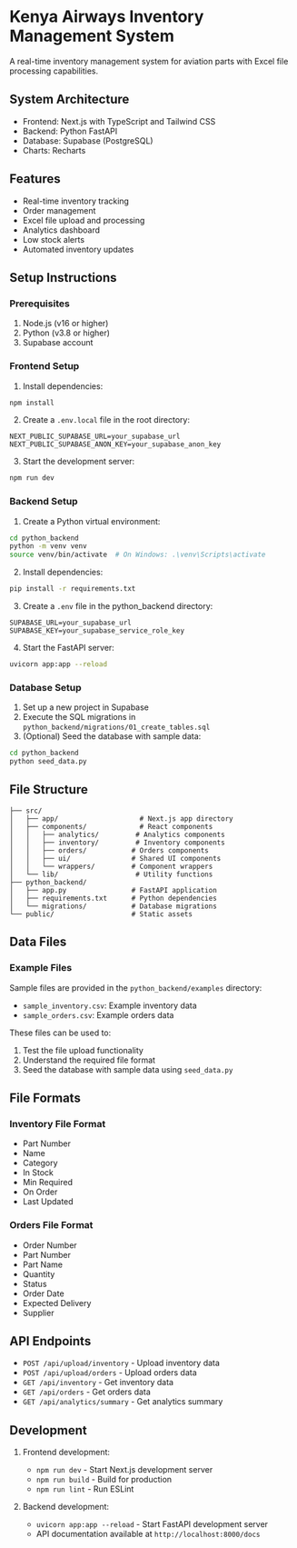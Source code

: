 # Kenya Airways Inventory Management System

A real-time inventory management system for aviation parts with Excel file processing capabilities.

## System Architecture

- Frontend: Next.js with TypeScript and Tailwind CSS
- Backend: Python FastAPI
- Database: Supabase (PostgreSQL)
- Charts: Recharts

## Features

- Real-time inventory tracking
- Order management
- Excel file upload and processing
- Analytics dashboard
- Low stock alerts
- Automated inventory updates

## Setup Instructions

### Prerequisites

1. Node.js (v16 or higher)
2. Python (v3.8 or higher)
3. Supabase account

### Frontend Setup

1. Install dependencies:
```bash
npm install
```

2. Create a `.env.local` file in the root directory:
```
NEXT_PUBLIC_SUPABASE_URL=your_supabase_url
NEXT_PUBLIC_SUPABASE_ANON_KEY=your_supabase_anon_key
```

3. Start the development server:
```bash
npm run dev
```

### Backend Setup

1. Create a Python virtual environment:
```bash
cd python_backend
python -m venv venv
source venv/bin/activate  # On Windows: .\venv\Scripts\activate
```

2. Install dependencies:
```bash
pip install -r requirements.txt
```

3. Create a `.env` file in the python_backend directory:
```
SUPABASE_URL=your_supabase_url
SUPABASE_KEY=your_supabase_service_role_key
```

4. Start the FastAPI server:
```bash
uvicorn app:app --reload
```

### Database Setup

1. Set up a new project in Supabase
2. Execute the SQL migrations in `python_backend/migrations/01_create_tables.sql`
3. (Optional) Seed the database with sample data:
```bash
cd python_backend
python seed_data.py
```

## File Structure

```
├── src/
│   ├── app/                    # Next.js app directory
│   ├── components/             # React components
│   │   ├── analytics/         # Analytics components
│   │   ├── inventory/         # Inventory components
│   │   ├── orders/           # Orders components
│   │   ├── ui/               # Shared UI components
│   │   └── wrappers/         # Component wrappers
│   └── lib/                   # Utility functions
├── python_backend/
│   ├── app.py                # FastAPI application
│   ├── requirements.txt      # Python dependencies
│   └── migrations/           # Database migrations
└── public/                   # Static assets
```

## Data Files

### Example Files
Sample files are provided in the `python_backend/examples` directory:
- `sample_inventory.csv`: Example inventory data
- `sample_orders.csv`: Example orders data

These files can be used to:
1. Test the file upload functionality
2. Understand the required file format
3. Seed the database with sample data using `seed_data.py`

## File Formats

### Inventory File Format
- Part Number
- Name
- Category
- In Stock
- Min Required
- On Order
- Last Updated

### Orders File Format
- Order Number
- Part Number
- Part Name
- Quantity
- Status
- Order Date
- Expected Delivery
- Supplier

## API Endpoints

- `POST /api/upload/inventory` - Upload inventory data
- `POST /api/upload/orders` - Upload orders data
- `GET /api/inventory` - Get inventory data
- `GET /api/orders` - Get orders data
- `GET /api/analytics/summary` - Get analytics summary

## Development

1. Frontend development:
   - `npm run dev` - Start Next.js development server
   - `npm run build` - Build for production
   - `npm run lint` - Run ESLint

2. Backend development:
   - `uvicorn app:app --reload` - Start FastAPI development server
   - API documentation available at `http://localhost:8000/docs`
